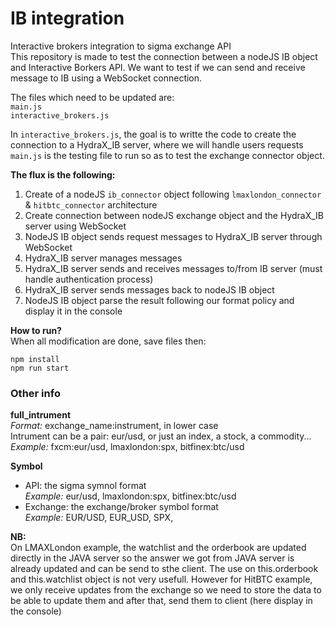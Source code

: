 # IB integration
Interactive brokers integration to sigma exchange API  
This repository is made to test the connection between a nodeJS IB object and Interactive Borkers API.
We want to test if we can send and receive message to IB using a WebSocket connection. 

The files which need to be updated are:  
`main.js`  
 `interactive_brokers.js`

In `interactive_brokers.js`, the goal is to writte the code to create the connection to a HydraX_IB server, where we will handle users requests  
`main.js` is the testing file to run so as to test the exchange connector object. 

**The flux is the following:**

1. Create of a nodeJS `ib_connector` object following `lmaxlondon_connector` & `hitbtc_connector` architecture  
2. Create connection between nodeJS exchange object and the HydraX_IB server using WebSocket  
3. NodeJS IB object sends request messages to HydraX_IB server through WebSocket  
4. HydraX_IB server manages messages   
5. HydraX_IB server sends and receives messages to/from IB server (must handle authentication process)
6. HydraX_IB server sends messages back to nodeJS IB object
7. NodeJS IB object parse the result following our format policy and display it in the console

**How to run?**  
When all modification are done, save files then:  

`npm install`  
`npm run start`


### Other info
**full_intrument**  
*Format:* exchange_name:instrument, in lower case   
Intrument can be a pair: eur/usd, or just an index, a stock, a commodity...  
*Example:* fxcm:eur/usd, lmaxlondon:spx, bitfinex:btc/usd

**Symbol**  
* API: the sigma symnol format  
*Example:* eur/usd, lmaxlondon:spx, bitfinex:btc/usd  
* Exchange: the exchange/broker symbol format  
*Example:* EUR/USD, EUR_USD, SPX, 

**NB:**  
On LMAXLondon example, the watchlist and the orderbook are updated directly in the JAVA server so the answer we got from JAVA server is already updated and can be send to sthe client. The use on this.orderbook and this.watchlist object is not very usefull. 
However for HitBTC example, we only receive updates from the exchange so we need to store the data to be able to update them and after that, send them to client (here display in the console)
